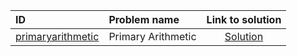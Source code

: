 | ID | Problem name | Link to solution |
|:---|:---|:---:|
| [primaryarithmetic](https://open.kattis.com/problems/primaryarithmetic) | Primary Arithmetic | [Solution](https://github.com/versenyi98/kattis-solutions/tree/main/solutions/primaryarithmetic)|
